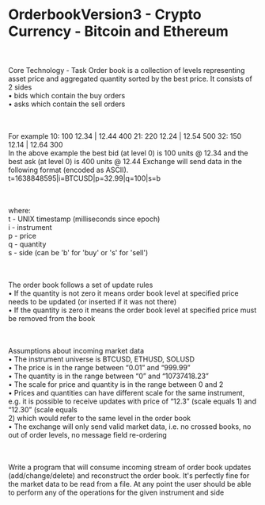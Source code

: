 # OrderbookVersion3 - Crypto Currency -  Bitcoin and Ethereum

<br><br>Core Technology - Task 
Order book is a collection of levels representing asset price and aggregated quantity sorted by the best price. It consists of 2 sides
<br>•	bids which contain the buy orders
<br>•	asks which contain the sell orders


<br><br>For example
10: 100 12.34 | 12.44 400
21: 220 12.24 | 12.54 500
32: 150 12.14 | 12.64 300
<br>In the above example the best bid (at level 0) is 100 units @ 12.34 and the best ask (at level 0) is 400 units @ 12.44
Exchange will send data in the following format (encoded as ASCII).
t=1638848595|i=BTCUSD|p=32.99|q=100|s=b


<br><br>where:
<br>t - UNIX timestamp (milliseconds since epoch)
<br>i - instrument
<br>p - price
<br>q - quantity
<br>s - side (can be 'b' for 'buy' or 's' for 'sell')



<br><br>The order book follows a set of update rules
<br>•	If the quantity is not zero it means order book level at specified price needs to be updated (or inserted if it was not there)
<br>•	If the quantity is zero it means the order book level at specified price must be removed from the book


<br><br>Assumptions about incoming market data
<br>•	The instrument universe is BTCUSD, ETHUSD, SOLUSD
<br>•	The price is in the range between “0.01” and “999.99”
<br>•	The quantity is in the range between “0” and “10737418.23”
<br>•	The scale for price and quantity is in the range between 0 and 2
<br>•	Prices and quantities can have different scale for the same instrument, e.g. it is possible to receive updates with price of “12.3” (scale equals 1) and “12.30” (scale equals 
<br>2) which would refer to the same level in the order book
<br>•	The exchange will only send valid market data, i.e. no crossed books, no out of order levels, no message field re-ordering 


<br><br>Write a program that will consume incoming stream of order book updates (add/change/delete) and reconstruct the order book. It's perfectly fine for the market data to be read from a file.
At any point the user should be able to perform any of the operations for the given instrument and side




